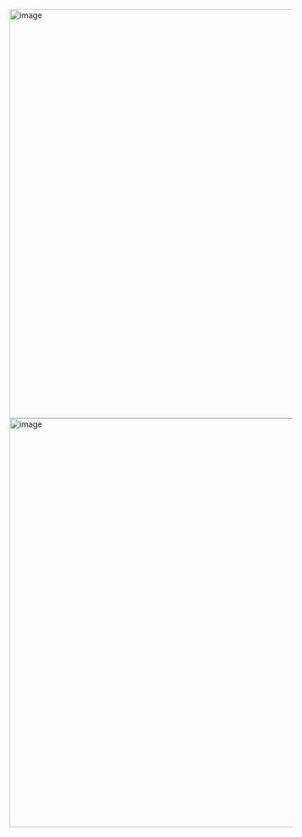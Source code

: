 <img width="728" alt="image" src="https://user-images.githubusercontent.com/37501487/234426046-2ba46f5d-294a-4e43-b623-769671085c0b.png">

<img width="728" alt="image" src="https://user-images.githubusercontent.com/37501487/234426089-936ae48c-49fb-4f0a-9a0b-d31927a69bf6.png">
